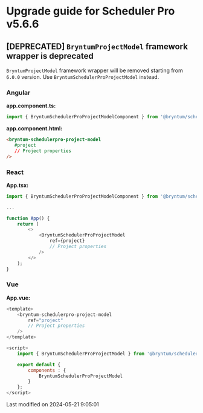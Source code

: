# Upgrade guide for Scheduler Pro v5.6.6

## [DEPRECATED] `BryntumProjectModel` framework wrapper is deprecated

`BryntumProjectModel` framework wrapper will be removed starting from `6.0.0` version.
Use `BryntumSchedulerProProjectModel` instead.

### Angular

**app.component.ts:**

```typescript
import { BryntumSchedulerProProjectModelComponent } from '@bryntum/schedulerpro-angular';
```

**app.component.html:**

```html
<bryntum-schedulerpro-project-model
   #project
   // Project properties   
/>
```

### React

**App.tsx:**

```typescript
import { BryntumSchedulerProProjectModelComponent } from '@bryntum/schedulerpro-react';

...

function App() {
    return (
        <>
            <BryntumSchedulerProProjectModel
                ref={project}
                // Project properties
            />
        </>
    );
}
```

### Vue

**App.vue:**

```javascript
<template>
    <bryntum-schedulerpro-project-model
        ref="project"
        // Project properties
    />
</template>

<script>
    import { BryntumSchedulerProProjectModel } from '@bryntum/schedulerpro-vue-3';

    export default {
        components : {
            BryntumSchedulerProProjectModel
        }
    };
</script>
```


<p class="last-modified">Last modified on 2024-05-21 9:05:01</p>